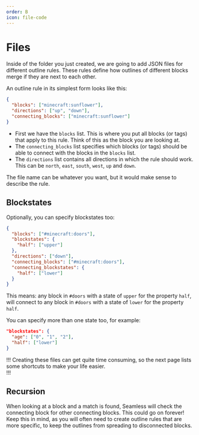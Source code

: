 ```yaml
---
order: B
icon: file-code
---
```


# Files

Inside of the folder you just created, we are going to add JSON files for different outline rules. These rules define how outlines of different blocks merge if they are next to each other. 

An outline rule in its simplest form looks like this:

```json /minecraft/seamless_rules/sunflower.json
{
  "blocks": ["minecraft:sunflower"],
  "directions": ["up", "down"],
  "connecting_blocks": ["minecraft:sunflower"]
}
```

- First we have the `blocks` list. This is where you put all blocks (or tags) that apply to this rule. Think of this as the block you are looking at.
- The `connecting_blocks` list specifies which blocks (or tags) should be able to connect with the blocks in the `blocks` list. 
- The `directions` list contains all directions in which the rule should work. This can be `north`, `east`, `south`, `west`, `up` and `down`.

The file name can be whatever you want, but it would make sense to describe the rule.

## Blockstates

Optionally, you can specify blockstates too:

```json /minecraft/seamless_rules/door_upper.json
{
  "blocks": ["#minecraft:doors"],
  "blockstates": {
    "half": ["upper"]
  },
  "directions": ["down"],
  "connecting_blocks": ["#minecraft:doors"],
  "connecting_blockstates": {
    "half": ["lower"]
  }
}
```

This means: any block in `#doors` with a state of `upper` for the property `half`, will connect to any block in `#doors` with a state of `lower` for the property `half`.

You can specify more than one state too, for example:

```json
"blockstates": {
  "age": ["0", "1", "2"],
  "half": ["lower"]
}
```

!!!
Creating these files can get quite time consuming, so the next page lists some shortcuts to make your life easier.  
!!!

## Recursion

When looking at a block and a match is found, Seamless will check the connecting block for other connecting blocks. This could go on forever! Keep this in mind, as you will often need to create outline rules that are more specific, to keep the outlines from spreading to disconnected blocks.
